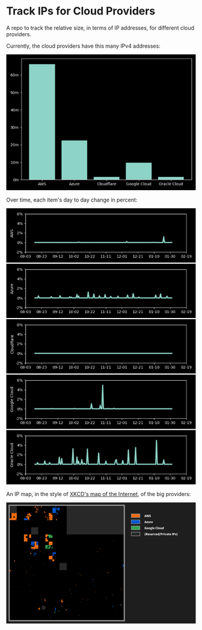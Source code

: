 # Track IPs for Cloud Providers

A repo to track the relative size, in terms of IP addresses, for different cloud providers.

Currently, the cloud providers have this many IPv4 addresses:

![Compared](images/main.png)

Over time, each item's day to day change in percent:

![aws](images/history_aws.png)<br>
![azure](images/history_azure.png)<br>
![cloudflare](images/history_cloudflare.png)<br>
![google](images/history_google.png)<br>
![oracle](images/history_oracle.png)<br>


An IP map, in the style of [XKCD's map of the Internet](https://xkcd.com/195/), of the big providers:

![map](images/map.png)

